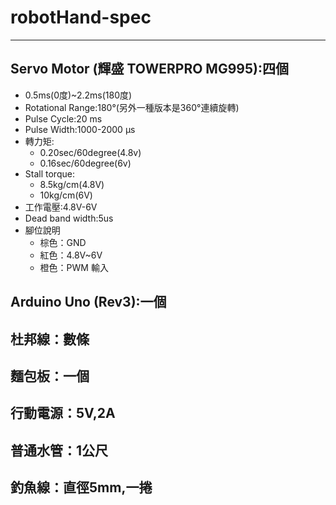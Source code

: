 # robotHand-spec
---
## Servo Motor (輝盛 TOWERPRO MG995):四個

+ 0.5ms(0度)~2.2ms(180度)
+ Rotational Range:180°(另外一種版本是360°連續旋轉)
+ Pulse Cycle:20 ms
+ Pulse Width:1000-2000 µs
+ 轉力矩: 
	- 0.20sec/60degree(4.8v)
	- 0.16sec/60degree(6v) 
+ Stall torque:
	- 8.5kg/cm(4.8V)
	- 10kg/cm(6V) 
+ 工作電壓:4.8V-6V
+ Dead band width:5us 
+ 腳位說明   
	- 棕色：GND 
	- 紅色：4.8V~6V 
	- 橙色：PWM 輸入 

## Arduino Uno (Rev3):一個

## 杜邦線：數條

## 麵包板：一個

## 行動電源：5V,2A

## 普通水管：1公尺

## 釣魚線：直徑5mm,一捲


